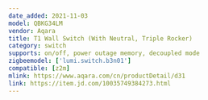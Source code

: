 ```yaml
---
date_added: 2021-11-03
model: QBKG34LM
vendor: Aqara
title: T1 Wall Switch (With Neutral, Triple Rocker)
category: switch
supports: on/off, power outage memory, decoupled mode
zigbeemodel: ['lumi.switch.b3n01']
compatible: [z2m]
mlink: https://www.aqara.com/cn/productDetail/d31
link: https://item.jd.com/10035749384273.html
---
```

